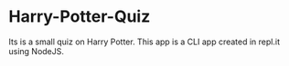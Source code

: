# Harry-Potter-Quiz
Its is a small quiz on Harry Potter. This app is a CLI app created in repl.it using NodeJS.
